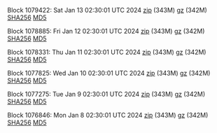Block 1079422: Sat Jan 13 02:30:01 UTC 2024 [zip](https://files.01coin.io/mainnet/2024-01-13/bootstrap.dat.zip) (343M) [gz](https://files.01coin.io/mainnet/2024-01-13/bootstrap.dat.tar.gz) (342M) [SHA256](https://files.01coin.io/mainnet/2024-01-13/sha256.txt) [MD5](https://files.01coin.io/mainnet/2024-01-13/md5.txt)

Block 1078885: Fri Jan 12 02:30:01 UTC 2024 [zip](https://files.01coin.io/mainnet/2024-01-12/bootstrap.dat.zip) (343M) [gz](https://files.01coin.io/mainnet/2024-01-12/bootstrap.dat.tar.gz) (342M) [SHA256](https://files.01coin.io/mainnet/2024-01-12/sha256.txt) [MD5](https://files.01coin.io/mainnet/2024-01-12/md5.txt)

Block 1078331: Thu Jan 11 02:30:01 UTC 2024 [zip](https://files.01coin.io/mainnet/2024-01-11/bootstrap.dat.zip) (343M) [gz](https://files.01coin.io/mainnet/2024-01-11/bootstrap.dat.tar.gz) (342M) [SHA256](https://files.01coin.io/mainnet/2024-01-11/sha256.txt) [MD5](https://files.01coin.io/mainnet/2024-01-11/md5.txt)

Block 1077825: Wed Jan 10 02:30:01 UTC 2024 [zip](https://files.01coin.io/mainnet/2024-01-10/bootstrap.dat.zip) (343M) [gz](https://files.01coin.io/mainnet/2024-01-10/bootstrap.dat.tar.gz) (342M) [SHA256](https://files.01coin.io/mainnet/2024-01-10/sha256.txt) [MD5](https://files.01coin.io/mainnet/2024-01-10/md5.txt)

Block 1077275: Tue Jan  9 02:30:01 UTC 2024 [zip](https://files.01coin.io/mainnet/2024-01-09/bootstrap.dat.zip) (343M) [gz](https://files.01coin.io/mainnet/2024-01-09/bootstrap.dat.tar.gz) (342M) [SHA256](https://files.01coin.io/mainnet/2024-01-09/sha256.txt) [MD5](https://files.01coin.io/mainnet/2024-01-09/md5.txt)

Block 1076846: Mon Jan  8 02:30:01 UTC 2024 [zip](https://files.01coin.io/mainnet/2024-01-08/bootstrap.dat.zip) (343M) [gz](https://files.01coin.io/mainnet/2024-01-08/bootstrap.dat.tar.gz) (342M) [SHA256](https://files.01coin.io/mainnet/2024-01-08/sha256.txt) [MD5](https://files.01coin.io/mainnet/2024-01-08/md5.txt)
